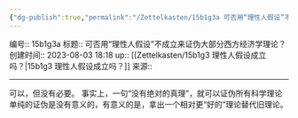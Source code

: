 ```yaml
---
{"dg-publish":true,"permalink":"/Zettelkasten/15b1g3a 可否用“理性人假设”不成立来证伪大部分西方经济学理论？/","dgPassFrontmatter":true}
---
```


编号:: 15b1g3a
标题:: 可否用“理性人假设”不成立来证伪大部分西方经济学理论？
创建时间:: 2023-08-03 18:18
up:: [[Zettelkasten/15b1g3 理性人假设成立吗？\|15b1g3 理性人假设成立吗？]]
来源:: 

---
可以，但没有必要。
事实上，一句“没有绝对的真理”，就可以证伪所有科学理论
单纯的证伪是没有意义的，有意义的是，拿出一个相对更“好的”理论替代旧理论。